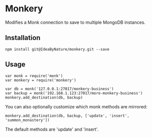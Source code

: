 # Monkery

Modifies a Monk connection to save to multiple MongoDB instances.

## Installation

    npm install git@IdeaByNature/monkery.git --save
    
## Usage

    var monk = require('monk')
    var monkery = require('monkery')

    var db = monk('127.0.0.1:27017/monkery-business')
    var backup = monk('192.168.1.123:27017/more-monkery-business')
    monkery.add_destination(db, backup)
    
You can also optionally customize which monk methods are mirrored:

    monkery.add_destination(db, backup, ['update', 'insert', 'summon_monastery'])
    
The default methods are 'update' and 'insert'.